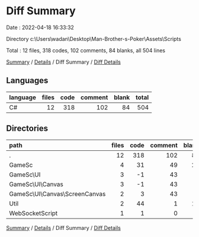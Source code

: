 # Diff Summary

Date : 2022-04-18 16:33:32

Directory c:\Users\wadan\Desktop\Man-Brother-s-Poker\Assets\Scripts

Total : 12 files,  318 codes, 102 comments, 84 blanks, all 504 lines

[Summary](results.md) / [Details](details.md) / Diff Summary / [Diff Details](diff-details.md)

## Languages
| language | files | code | comment | blank | total |
| :--- | ---: | ---: | ---: | ---: | ---: |
| C# | 12 | 318 | 102 | 84 | 504 |

## Directories
| path | files | code | comment | blank | total |
| :--- | ---: | ---: | ---: | ---: | ---: |
| . | 12 | 318 | 102 | 84 | 504 |
| GameSc | 4 | 31 | 49 | 21 | 101 |
| GameSc\UI | 3 | -1 | 43 | 9 | 51 |
| GameSc\UI\Canvas | 3 | -1 | 43 | 9 | 51 |
| GameSc\UI\Canvas\ScreenCanvas | 2 | 3 | 43 | 8 | 54 |
| Util | 2 | 44 | 1 | 10 | 55 |
| WebSocketScript | 1 | 1 | 0 | 0 | 1 |

[Summary](results.md) / [Details](details.md) / Diff Summary / [Diff Details](diff-details.md)
